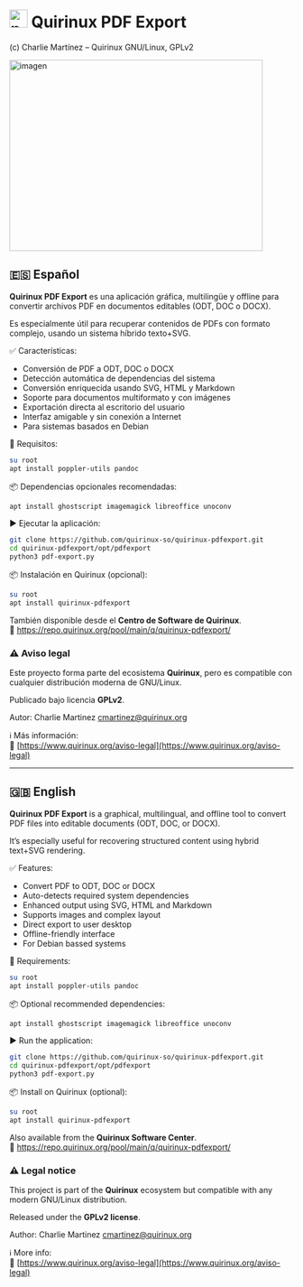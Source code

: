 
# <img width="32" alt="pdfexport" src="https://github.com/user-attachments/assets/5f307c4b-1c0f-4dad-8440-2886784e5f62" /> Quirinux PDF Export

(c) Charlie Martínez – Quirinux GNU/Linux, GPLv2  

<img width="449" height="339" alt="imagen" src="https://github.com/user-attachments/assets/ee7c19ef-605e-4b35-b828-7b55f68e80ea" />

## 🇪🇸 Español  
**Quirinux PDF Export** es una aplicación gráfica, multilingüe y offline para convertir archivos PDF en documentos editables (ODT, DOC o DOCX).  

Es especialmente útil para recuperar contenidos de PDFs con formato complejo, usando un sistema híbrido texto+SVG.  

✅ Características:

- Conversión de PDF a ODT, DOC o DOCX  
- Detección automática de dependencias del sistema  
- Conversión enriquecida usando SVG, HTML y Markdown  
- Soporte para documentos multiformato y con imágenes  
- Exportación directa al escritorio del usuario  
- Interfaz amigable y sin conexión a Internet  
- Para sistemas basados en Debian

🔧 Requisitos:

```bash
su root
apt install poppler-utils pandoc
```

📦 Dependencias opcionales recomendadas:

```bash
apt install ghostscript imagemagick libreoffice unoconv
```

▶️ Ejecutar la aplicación:

```bash
git clone https://github.com/quirinux-so/quirinux-pdfexport.git
cd quirinux-pdfexport/opt/pdfexport
python3 pdf-export.py
```

📦 Instalación en Quirinux (opcional):

```bash
su root
apt install quirinux-pdfexport
```

También disponible desde el **Centro de Software de Quirinux**.  
🔗 https://repo.quirinux.org/pool/main/q/quirinux-pdfexport/

### ⚠️ Aviso legal  
Este proyecto forma parte del ecosistema **Quirinux**, pero es compatible con cualquier distribución moderna de GNU/Linux.  

Publicado bajo licencia **GPLv2**.  

Autor: Charlie Martinez <cmartinez@quirinux.org>

ℹ️ Más información:  
🔗 [https://www.quirinux.org/aviso-legal](https://www.quirinux.org/aviso-legal)

---

## 🇬🇧 English  
**Quirinux PDF Export** is a graphical, multilingual, and offline tool to convert PDF files into editable documents (ODT, DOC, or DOCX).  

It’s especially useful for recovering structured content using hybrid text+SVG rendering.  

✅ Features:

- Convert PDF to ODT, DOC or DOCX  
- Auto-detects required system dependencies  
- Enhanced output using SVG, HTML and Markdown  
- Supports images and complex layout  
- Direct export to user desktop  
- Offline-friendly interface  
- For Debian bassed systems 

🔧 Requirements:

```bash
su root
apt install poppler-utils pandoc
```

📦 Optional recommended dependencies:

```bash
apt install ghostscript imagemagick libreoffice unoconv
```

▶️ Run the application:

```bash
git clone https://github.com/quirinux-so/quirinux-pdfexport.git
cd quirinux-pdfexport/opt/pdfexport
python3 pdf-export.py
```

📦 Install on Quirinux (optional):

```bash
su root
apt install quirinux-pdfexport
```

Also available from the **Quirinux Software Center**.  
🔗 https://repo.quirinux.org/pool/main/q/quirinux-pdfexport/

### ⚠️ Legal notice  
This project is part of the **Quirinux** ecosystem but compatible with any modern GNU/Linux distribution.  

Released under the **GPLv2 license**.  

Author: Charlie Martinez <cmartinez@quirinux.org>

ℹ️ More info:  
🔗 [https://www.quirinux.org/aviso-legal](https://www.quirinux.org/aviso-legal)
